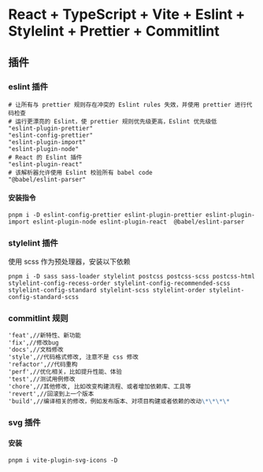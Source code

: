 # React + TypeScript + Vite + Eslint + Stylelint + Prettier + Commitlint

## 插件

### eslint 插件

```
# 让所有与 prettier 规则存在冲突的 Eslint rules 失效，并使用 prettier 进行代码检查
# 运行更漂亮的 Eslint，使 prettier 规则优先级更高，Eslint 优先级低
"eslint-plugin-prettier"
"eslint-config-prettier"
"eslint-plugin-import"
"eslint-plugin-node"
# React 的 Eslint 插件
"eslint-plugin-react"
# 该解析器允许使用 Eslint 校验所有 babel code
"@babel/eslint-parser"
```

#### 安装指令

```npm
pnpm i -D eslint-config-prettier eslint-plugin-prettier eslint-plugin-import eslint-plugin-node eslint-plugin-react  @babel/eslint-parser
```

### stylelint 插件

使用 scss 作为预处理器，安装以下依赖

```npm
pnpm i -D sass sass-loader stylelint postcss postcss-scss postcss-html stylelint-config-recess-order stylelint-config-recommended-scss stylelint-config-standard stylelint-scss stylelint-order stylelint-config-standard-scss
```

### commitlint 规则

```markdown
'feat',//新特性、新功能
'fix',//修改bug
'docs',//文档修改
'style',//代码格式修改, 注意不是 css 修改
'refactor',//代码重构
'perf',//优化相关，比如提升性能、体验
'test',//测试用例修改
'chore',//其他修改, 比如改变构建流程、或者增加依赖库、工具等
'revert',//回滚到上一个版本
'build',//编译相关的修改，例如发布版本、对项目构建或者依赖的改动\*\*\*\*
```

### svg 插件

#### 安装

```npm
pnpm i vite-plugin-svg-icons -D
```
